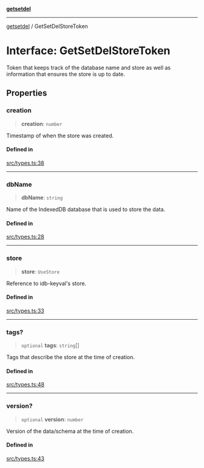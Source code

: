 [**getsetdel**](../README.md)

---

[getsetdel](../README.md) / GetSetDelStoreToken

# Interface: GetSetDelStoreToken

Token that keeps track of the database name and store as well as information
that ensures the store is up to date.

## Properties

### creation

> **creation**: `number`

Timestamp of when the store was created.

#### Defined in

[src/types.ts:38](https://github.com/ericvera/getsetdel/blob/main/src/types.ts#L38)

---

### dbName

> **dbName**: `string`

Name of the IndexedDB database that is used to store the data.

#### Defined in

[src/types.ts:28](https://github.com/ericvera/getsetdel/blob/main/src/types.ts#L28)

---

### store

> **store**: `UseStore`

Reference to idb-keyval's store.

#### Defined in

[src/types.ts:33](https://github.com/ericvera/getsetdel/blob/main/src/types.ts#L33)

---

### tags?

> `optional` **tags**: `string`[]

Tags that describe the store at the time of creation.

#### Defined in

[src/types.ts:48](https://github.com/ericvera/getsetdel/blob/main/src/types.ts#L48)

---

### version?

> `optional` **version**: `number`

Version of the data/schema at the time of creation.

#### Defined in

[src/types.ts:43](https://github.com/ericvera/getsetdel/blob/main/src/types.ts#L43)
